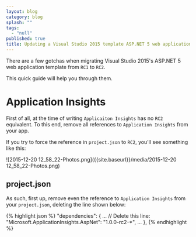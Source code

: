 ```yaml
---
layout: blog
category: blog
splash: ""
tags: 
  - "null"
published: true
title: Updating a Visual Studio 2015 template ASP.NET 5 web application from RC1 to RC2
---
```


There are a few gotchas when migrating Visual Studio 2015's ASP.NET 5 web application template from `RC1` to `RC2`.

This quick guide will help you through them.

# Application Insights
First of all, at the time of writing `Applicaiton Insights` has no `RC2` equivalent. To this end, remove all references to `Application Insights` from your app.

If you try to force the reference in `project.json` to `RC2`, you'll see something like this:

![2015-12-20 12_58_22-Photos.png]({{site.baseurl}}/media/2015-12-20 12_58_22-Photos.png)

## project.json
As such, first up, remove even the reference to `Application Insights` from your `project.json`, deleting the line shown below:

{% highlight json %}
  "dependencies": {
  	...
    // Delete this line:
    "Microsoft.ApplicationInsights.AspNet": "1.0.0-rc2-*",
    ...
  },
{% endhighlight %}

